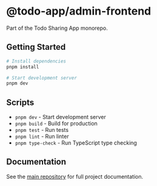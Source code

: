 # @todo-app/admin-frontend

Part of the Todo Sharing App monorepo.

## Getting Started

```bash
# Install dependencies
pnpm install

# Start development server
pnpm dev
```

## Scripts

- `pnpm dev` - Start development server
- `pnpm build` - Build for production
- `pnpm test` - Run tests
- `pnpm lint` - Run linter
- `pnpm type-check` - Run TypeScript type checking

## Documentation

See the [main repository](../../README.md) for full project documentation.
